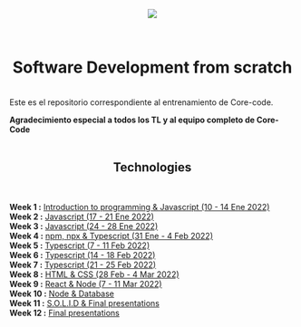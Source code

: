 <p align="center">
   <a href="https://www.core-code.io/">
      <img src="https://uploads-ssl.webflow.com/5eb2f56932c3562feab232e3/5f73550d00249e7e96c9f3de_Logo.png"/>
   </a>
</p>
<br>
<h1 align="center">Software Development from scratch</h1>
<br>
Este es el repositorio correspondiente al entrenamiento de Core-code.  

**Agradecimiento especial a todos los TL y al equipo completo de Core-Code**
<br>
<br>
<h2 align="center">Technologies</h2>
<br>

**Week 1 :** [Introduction to programming & Javascript (10 - 14 Ene 2022)](Week%201)  
**Week 2 :** [Javascript (17 - 21 Ene 2022)](Week%202)  
**Week 3 :** [Javascript (24 - 28 Ene 2022)](Week%203)  
**Week 4 :** [npm, npx & Typescript (31 Ene - 4 Feb 2022)](Week%204)  
**Week 5 :** [Typescript (7 - 11 Feb 2022)](Week%205)  
**Week 6 :** [Typescript (14 - 18 Feb 2022)](Week%206)  
**Week 7 :** [Typescript (21 - 25 Feb 2022)](Week%207)  
**Week 8 :** [HTML & CSS (28 Feb - 4 Mar 2022)](Week%208)  
**Week 9 :** [React & Node (7 - 11 Mar 2022)](#)  
**Week 10 :** [Node & Database](#)  
**Week 11 :** [S.O.L.I.D & Final presentations](#)  
**Week 12 :** [Final presentations](#)
